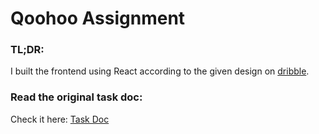 # Qoohoo Assignment

### TL;DR:
I built the frontend using React according to the given design on [dribble](https://dribbble.com/shots/11079271-Fashion-e-commerce-product-page-interaction).

### Read the original task doc:
Check it here: [Task Doc](https://qoohoo.notion.site/Assignment-Web-React-NextJS-e92509f61417421494d782a6218126c2)